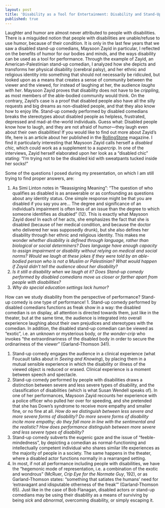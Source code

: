 ```yaml
---
layout: post
title: 'Disability as a Tool for Entertainment: Disability and Stand-Up Comedy'
published: true
---
```


<span class="versal l9">L</span>aughter and humor are almost never attributed to people with disabilities. There is a misguided notion that people with disabilities are unable/refuse to use humor, because of their condition. It is only in the last few years that we saw a  disabled stand-up comedians, Maysoon Zayid in
particular, I reflected on the benefits of humor for our bodies and
minds, and the ways disability can be used as a tool for performance.
Through the example of Zayid, an American-Palestinian stand-up comedian,
I analyzed how she depicts and transforms her physical disability
(cerebral palsy), and her ethnic and religious identity into something
that should not necessarily be ridiculed, but looked upon as a means
that creates a sense of community between the viewer and the viewed, for
instead of laughing at her, the audience *laughs with her*. Maysoon
Zayid proves that disability does not have to be *crippling*, as most
members of the able-bodied community would think. On the contrary,
Zayid’s case is a proof that disabled people also have all the silly
requests and big dreams as non-disabled people, and that they also know
how to enjoy life. Stand-up comedy performed by disabled comedians
breaks the stereotypes about disabled people as helpless, frustrated,
depressed and mad-at-the-world individuals. Guess what: Disabled people
know how to laugh, and they are not afraid of humor—they laugh even
about their own disabilities! If you would like to find out more about
Zayid’s life, here is an article about her published in the
[RollingStone](http://www.rollingstoneme.com/index.php?option=com_content&view=article&id=1146)
magazine. I find it particularly interesting that Maysoon Zayid calls
herself a *disabled chic*, which could work as a supplement to a
*supercrip*. In one of the interviews, Zayid herself elaborated upon her
look as a “disabled chic” stating: “I’m trying not to be the disabled
kid with sweatpants tucked inside her socks!”

Some of the questions I posed during my presentation, on which I am
still trying to find proper answers, are:

1.  As Simi Linton notes in “Reassigning Meaning”: “The question of who
    qualifies as disabled is as answerable or as confounding as
    questions about any identity status. One simple response might be
    that you are disabled if you say you are… The degree and
    significance of an individual’s impairment is often less of an issue
    than the degree to which someone identifies as disabled” (12). This
    is exactly what Maysoon Zayid does! In each of her acts, she
    emphasizes the fact that she is disabled (because of her medical
    condition, and because the doctor who delivered her was supposedly
    drunk), but she also defines her disability through her ethnic and
    religious identity. This makes me wonder *whether disability is
    defined through language, rather than biological or social
    determiners? Does language have enough capacity to assign impairment
    or disability without relying on medical and social norms? Would we
    laugh at these jokes if they were told by an able-bodied person who
    is not a Muslim or Palestinian? What would happen if Zayid didn’t
    tell the audience about her disability?*
2.  *Is it still a disability when we laugh at it? Does Stand-up comedy
    performed by disabled comedians move us closer or farther apart from
    people with disabilities?*
3.  *Why do special education settings lack humor?*

How can we study disability from the perspective of performance?
Stand-up comedy is one type of performance! 1. Stand-up comedy performed
by disabled comedians functions as freak show in a way: the disabled
comedian is on display, all attention is directed towards them, just
like in the theater, but at the same time, the audience is integrated
into overall experience laughing about their own prejudices and
stereotypes with the comedian. In addition, the disabled stand-up
comedian can be viewed as “exotic”, i.e. an unknown or mysterious body,
or *the wonder-crip* who invokes “the extraordinariness of the disabled
body in order to secure the ordinariness of the viewer” (Garland-Thomson
341).

1.  Stand-up comedy engages the audience in a clinical experience (what
    Foucault talks about in *Seeing and Knowing*), by placing them in a
    mutual sensible experience in which the disability or illness of the
    viewed object is reduced or erased. Clinical experience is a moment
    between speech and spectacle.
2.  Stand-up comedy performed by people with disabilities draws a
    distinction between severe and less severe types of disability, and
    the classification of disabilities (which is what Susan Wendell
    speaks of). In one of her performances, Maysoon Zayid recounts her
    experience with a police officer who pulled her over for speeding,
    and she pretended that she has Down’s syndrome to receive more
    empathy and smaller fine, or no fine at all. *How do we distinguish
    between less severe and more severe forms of disability? Do more
    severe forms of disability incite more empathy; do they fall more in
    line with the sentimental and the realistic? How does performance
    distinguish between more severe and less severe types of
    disability?*
3.  Stand-up comedy subverts the eugenic gaze and the issue of
    “feeble-mindedness”, by depicting a comedian as normal-functioning
    and intellectually competent individual who shares similar life
    experiences as the majority of people in a society. The same happens
    in the theater, where a disabled actor functions normally in a
    rearranged setting.
4.  In most, if not all performance including people with disabilities,
    we have the “hegemonic mode of representation, i.e. a combination of
    the exotic and wondrous” (McRuer, *Crip Eye for the Normate Guy*,
    192), or as Garland-Thomson states: “something that satiates the
    humans’ need for ‘extravagant and idisputable otherness of the
    freak’” (Garland-Thomson 65). Just like in the case of Bob Flanagan,
    disabled actors or stand-up comedians may be using their disability
    as a means of surviving by being *sick* and *abnormal*, overcoming
    disability, or simply escaping it.
